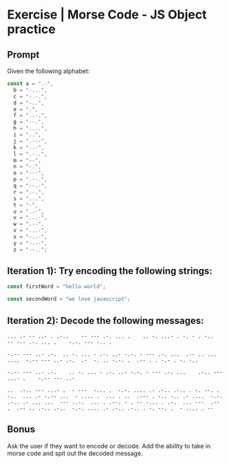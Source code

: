 # Exercise | Morse Code - JS Object practice

## Prompt

Given the following alphabet:

```js
const a = ".-",
  b = "-...",
  c = "-.-.",
  d = "-..",
  e = ".",
  f = "..-.",
  g = "--.",
  h = "....",
  i = "..",
  j = ".---",
  k = "-.-",
  l = ".-..",
  m = "--",
  n = "-.",
  o = "---",
  p = ".--.",
  q = "--.-",
  r = ".-.",
  s = "...",
  t = "-",
  u = "..-",
  v = "...-",
  w = ".--",
  v = "...-",
  x = "-..-",
  y = "-.--",
  z = "--..";
```

## Iteration 1): Try encoding the following strings:

```js
const firstWord = "hello world";
```

```js
const secondWord = "we love javascript";
```

## Iteration 2): Decode the following messages:

```
... .- -- ..- . .-..    -- --- .-. ... .    .. -. ...- . -. - . -..    -- --- .-. ... .    -.-. --- -.. .
```

```
-.-- --- ..- .-.  .. -. ... - .-. ..- -.-. - --- .-. ...  .-- .. ... ....  -.-- --- ..- .-.  .-  -. .. -.-. .  .-- . . -.- . -. -..
```

```
-.-- --- ..- .-.    .. -. ... - .-. ..- -.-. - --- .-. ...    .-.. --- ...- .    -.-- --- ..-
```

```
..  .-.. --- ...- .  - ---  -... .  -.-. .... .- .-.. .-.. . -. --. . -..  ... .- -.-- ...  - .... .  ... . ..  .--- . -.. -.. .- ....  -.-. .-.. .- ... ...  --- ..-.  ... . .--. - . -- -... . .-.  ... ---  .-- .  .-- .. .-.. .-..  -.-. .... .- .-.. .-.. . -. --. .  - .... . --
```

## Bonus

Ask the user if they want to encode or decode. Add the ability to take in morse code and spit out the decoded message.
